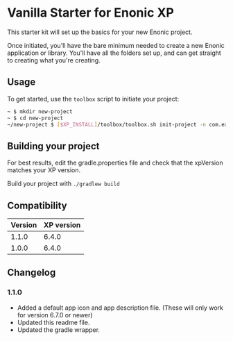 # Vanilla Starter for Enonic XP

This starter kit will set up the basics for your new Enonic project.

Once initiated, you'll have the bare minimum needed to create a new Enonic
application or library. You'll have all the folders set up, and can get
straight to creating what you're creating.

## Usage

To get started, use the `toolbox` script to initiate your project:

```bash
~ $ mkdir new-project
~ $ cd new-project
~/new-project $ [$XP_INSTALL]/toolbox/toolbox.sh init-project -n com.example.name -r starter-vanilla
```

## Building your project

For best results, edit the gradle.properties file and check that the 
xpVersion matches your XP version. 

Build your project with ``./gradlew build``

## Compatibility

| Version       | XP version |
| ------------- | ---------- |
| 1.1.0         | 6.4.0      |
| 1.0.0         | 6.4.0      |

## Changelog

### 1.1.0

* Added a default app icon and app description file. (These will only work for version 6.7.0 or newer)
* Updated this readme file.
* Updated the gradle wrapper.